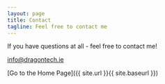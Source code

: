 ```yaml
---
layout: page
title: Contact
tagline: Feel free to contact me
---
```


If you have questions at all - feel free to contact me!

<a href="mailto:info@dragontech.ie">info@dragontech.ie</a>

[Go to the Home Page]({{ site.url }}{{ site.baseurl }})
